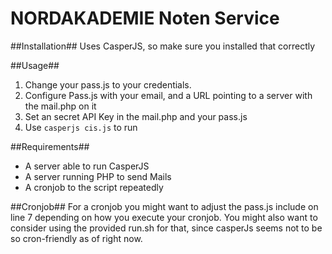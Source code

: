 NORDAKADEMIE Noten Service
==========================
##Installation##
Uses CasperJS, so make sure you installed that correctly

##Usage##
1. Change your pass.js to your credentials.
2. Configure Pass.js with your email, and a URL pointing to a server with the mail.php on it
3. Set an secret API Key in the mail.php and your pass.js
3. Use `casperjs cis.js` to run


##Requirements##
- A server able to run CasperJS
- A server running PHP to send Mails
- A cronjob to the script repeatedly

##Cronjob##
For a cronjob you might want to adjust the pass.js include on line 7 depending on how you execute your cronjob.
You might also want to consider using the provided run.sh for that, since casperJs seems not to be so cron-friendly as of right now.

